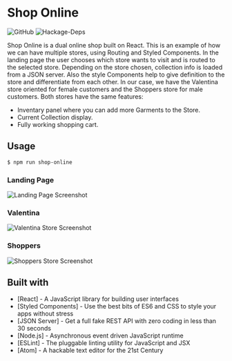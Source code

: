 # Shop Online
![GitHub](https://img.shields.io/github/license/mashape/apistatus.svg?style=flat-square) ![Hackage-Deps](https://img.shields.io/hackage-deps/v/lens.svg?style=flat-square)

Shop Online is a dual online shop built on React. This is an example of how we can have multiple stores, using Routing and Styled Components. In the landing page the user chooses which store wants to visit and is routed to the selected store. Depending on the store chosen, collection info is loaded from a JSON server. Also the style Components help to give definition to the store and differentiate from each other. In our case, we have the Valentina store oriented for female customers and the Shoppers store for male customers. Both stores have the same features:  
 - Inventary panel where you can add more Garments to the Store.
 - Current Collection display.
 - Fully working shopping cart.

## Usage
```bash
$ npm run shop-online
```

### Landing Page
![Landing Page Screenshot](https://raw.githubusercontent.com/alejandraarri/shop-online/master/img/landing.png?token=AIRH-G5opBLATNhGnTCPpRnczq2bh9iAks5blpJiwA%3D%3D)

### Valentina
![Valentina Store Screenshot](https://raw.githubusercontent.com/alejandraarri/shop-online/master/img/valentina.png?token=AIRH-GPb88lPYG4_-o7tRI-Bkt5_ir_Aks5blpLDwA%3D%3D)

### Shoppers
![Shoppers Store Screenshot](https://raw.githubusercontent.com/alejandraarri/shop-online/master/img/shoppers.png?token=AIRH-FnfLaJ_pNdVDOzGuNTYCFWIDrQ2ks5blpKvwA%3D%3D)

## Built with
* [React] - A JavaScript library for building user interfaces
* [Styled Components] - Use the best bits of ES6 and CSS to style your apps without stress
* [JSON Server] - Get a full fake REST API with zero coding in less than 30 seconds
* [Node.js] - Asynchronous event driven JavaScript runtime
* [ESLint] - The pluggable linting utility for JavaScript and JSX
* [Atom] - A hackable text editor for the 21st Century

